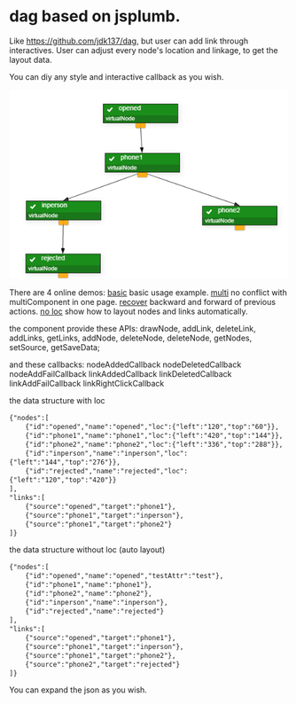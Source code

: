 dag based on jsplumb.
=======

Like https://github.com/jdk137/dag, but user can add link through interactives. User can adjust every node's location and linkage, to get the layout data.

You can diy any style and interactive callback as you wish.

![example image](https://raw.githubusercontent.com/jdk137/actdag/master/actDag.png)

There are 4 online demos:
[basic](https://cdn.rawgit.com/jdk137/actdag/master/demo/actDag/index.html) basic usage example.
[multi](https://cdn.rawgit.com/jdk137/actdag/master/demo/actDag/multiInstance.html) no conflict with multiComponent in one page.
[recover](https://cdn.rawgit.com/jdk137/actdag/master/demo/actDag/recovering.html) backward and forward of previous actions.
[no loc](https://cdn.rawgit.com/jdk137/actdag/master/demo/actDag/index.html) show how to layout nodes and links automatically.

the component provide these APIs:
drawNode,
addLink, deleteLink, addLinks, getLinks,
addNode, deleteNode, deleteNode, getNodes,
setSource,
getSaveData;

and these callbacks:
nodeAddedCallback
nodeDeletedCallback
nodeAddFailCallback
linkAddedCallback
linkDeletedCallback
linkAddFailCallback
linkRightClickCallback

the data structure with loc
```
{"nodes":[
	{"id":"opened","name":"opened","loc":{"left":"120","top":"60"}},
	{"id":"phone1","name":"phone1","loc":{"left":"420","top":"144"}},
	{"id":"phone2","name":"phone2","loc":{"left":"336","top":"288"}},
	{"id":"inperson","name":"inperson","loc":{"left":"144","top":"276"}},
	{"id":"rejected","name":"rejected","loc":{"left":"120","top":"420"}}
],
"links":[
	{"source":"opened","target":"phone1"},
	{"source":"phone1","target":"inperson"},
	{"source":"phone1","target":"phone2"}
]}
```

the data structure without loc (auto layout)
```
{"nodes":[
	{"id":"opened","name":"opened","testAttr":"test"},
	{"id":"phone1","name":"phone1"},
	{"id":"phone2","name":"phone2"},
	{"id":"inperson","name":"inperson"},
	{"id":"rejected","name":"rejected"}
],
"links":[
	{"source":"opened","target":"phone1"},
	{"source":"phone1","target":"inperson"},
	{"source":"phone1","target":"phone2"},
	{"source":"phone2","target":"rejected"}
]}
```

You can expand the json as you wish.

